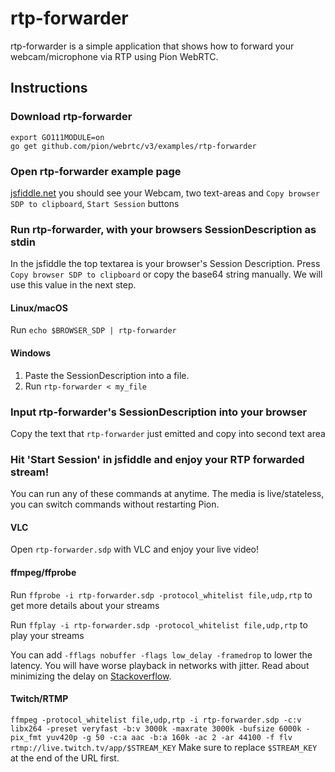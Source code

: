 # rtp-forwarder
rtp-forwarder is a simple application that shows how to forward your webcam/microphone via RTP using Pion WebRTC.

## Instructions
### Download rtp-forwarder
```
export GO111MODULE=on
go get github.com/pion/webrtc/v3/examples/rtp-forwarder
```

### Open rtp-forwarder example page
[jsfiddle.net](https://jsfiddle.net/xjcve6d3/) you should see your Webcam, two text-areas and `Copy browser SDP to clipboard`, `Start Session` buttons

### Run rtp-forwarder, with your browsers SessionDescription as stdin
In the jsfiddle the top textarea is your browser's Session Description. Press `Copy browser SDP to clipboard` or copy the base64 string manually.
We will use this value in the next step.

#### Linux/macOS
Run `echo $BROWSER_SDP | rtp-forwarder`
#### Windows
1. Paste the SessionDescription into a file.
1. Run `rtp-forwarder < my_file`

### Input rtp-forwarder's SessionDescription into your browser
Copy the text that `rtp-forwarder` just emitted and copy into second text area

### Hit 'Start Session' in jsfiddle and enjoy your RTP forwarded stream!
You can run any of these commands at anytime. The media is live/stateless, you can switch commands without restarting Pion.

#### VLC
Open `rtp-forwarder.sdp` with VLC and enjoy your live video!

#### ffmpeg/ffprobe
Run `ffprobe -i rtp-forwarder.sdp -protocol_whitelist file,udp,rtp` to get more details about your streams

Run `ffplay -i rtp-forwarder.sdp -protocol_whitelist file,udp,rtp` to play your streams

You can add `-fflags nobuffer -flags low_delay -framedrop` to lower the latency. You will have worse playback in networks with jitter. Read about minimizing the delay on [Stackoverflow](https://stackoverflow.com/a/49273163/5472819).

#### Twitch/RTMP
`ffmpeg -protocol_whitelist file,udp,rtp -i rtp-forwarder.sdp -c:v libx264 -preset veryfast -b:v 3000k -maxrate 3000k -bufsize 6000k -pix_fmt yuv420p -g 50 -c:a aac -b:a 160k -ac 2 -ar 44100 -f flv rtmp://live.twitch.tv/app/$STREAM_KEY` Make sure to replace `$STREAM_KEY` at the end of the URL first.
